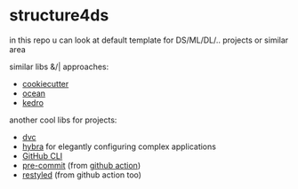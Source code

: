 # structure4ds

in this repo u can look at default template for DS/ML/DL/.. projects or similar area

similar libs &/| approaches:
* [cookiecutter](https://github.com/drivendata/cookiecutter-data-science)
* [ocean](https://github.com/surfstudio/Ocean)
* [kedro](https://github.com/quantumblacklabs/kedro/)

another cool libs for projects:
* [dvc](http://dvc.org)
* [hybra](https://hydra.cc) for elegantly configuring complex applications
* [GitHub CLI](https://cli.github.com)
* [pre-commit](https://pre-commit.com) (from [github action](https://github.com/features/actions))
* [restyled](https://restyled.io) (from github action too)
